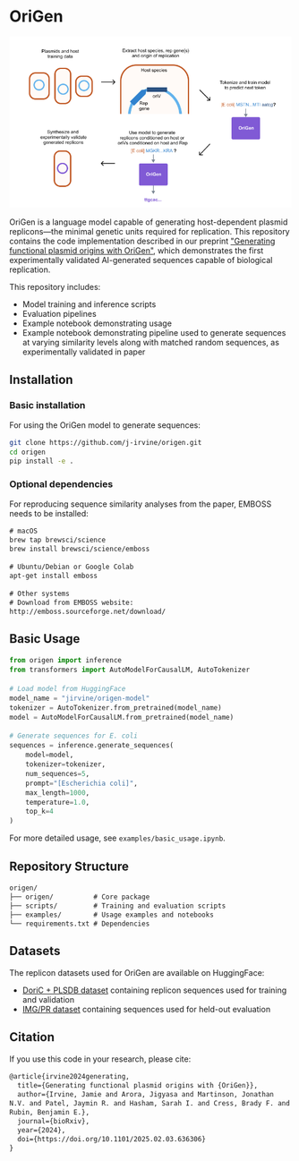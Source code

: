 # OriGen
![OriGen](origen.png)

OriGen is a language model capable of generating host-dependent plasmid replicons—the minimal genetic units required for replication. This repository contains the code implementation described in our preprint ["Generating functional plasmid origins with OriGen"](https://www.biorxiv.org/content/10.1101/2025.02.03.636306v1), which demonstrates the first experimentally validated AI-generated sequences capable of biological replication.

This repository includes:
* Model training and inference scripts
* Evaluation pipelines
* Example notebook demonstrating usage
* Example notebook demonstrating pipeline used to generate sequences at varying similarity levels along with matched random sequences, as experimentally validated in paper

## Installation

### Basic installation
For using the OriGen model to generate sequences:
```bash
git clone https://github.com/j-irvine/origen.git
cd origen
pip install -e .
```
### Optional dependencies
For reproducing sequence similarity analyses from the paper, EMBOSS needs to be installed:
```
# macOS
brew tap brewsci/science
brew install brewsci/science/emboss

# Ubuntu/Debian or Google Colab
apt-get install emboss

# Other systems
# Download from EMBOSS website: http://emboss.sourceforge.net/download/
```

## Basic Usage

```python
from origen import inference
from transformers import AutoModelForCausalLM, AutoTokenizer

# Load model from HuggingFace
model_name = "jirvine/origen-model"
tokenizer = AutoTokenizer.from_pretrained(model_name)
model = AutoModelForCausalLM.from_pretrained(model_name)

# Generate sequences for E. coli
sequences = inference.generate_sequences(
    model=model,
    tokenizer=tokenizer,
    num_sequences=5,
    prompt="[Escherichia coli]",
    max_length=1000,
    temperature=1.0,
    top_k=4
)
```

For more detailed usage, see `examples/basic_usage.ipynb`.

## Repository Structure

```
origen/
├── origen/          # Core package
├── scripts/         # Training and evaluation scripts
├── examples/        # Usage examples and notebooks
└── requirements.txt # Dependencies
```

## Datasets

The replicon datasets used for OriGen are available on HuggingFace:
* [DoriC + PLSDB dataset](https://huggingface.co/datasets/jirvine/origen-replicons-doric-and-plsdb) containing replicon sequences used for training and validation
* [IMG/PR dataset](https://huggingface.co/datasets/jirvine/origen-replicons-imgpr) containing sequences used for held-out evaluation

## Citation

If you use this code in your research, please cite:

```
@article{irvine2024generating,
  title={Generating functional plasmid origins with {OriGen}},
  author={Irvine, Jamie and Arora, Jigyasa and Martinson, Jonathan N.V. and Patel, Jaymin R. and Hasham, Sarah I. and Cress, Brady F. and Rubin, Benjamin E.},
  journal={bioRxiv},
  year={2024},
  doi={https://doi.org/10.1101/2025.02.03.636306}
}
```